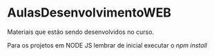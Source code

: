 # AulasDesenvolvimentoWEB

Materiais que estão sendo desenvolvidos no curso.

Para os projetos em NODE JS lembrar de inicial executar o *npm install* 
